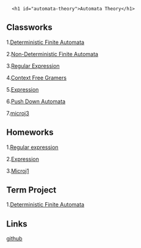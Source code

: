 
      <h1 id="automata-theory">Automata Theory</h1>

<h2 id="classworks">Classworks</h2>

<p>1.<a href="https://ahmetihsansavas.github.io/otomata/cw1.html">Deterministic Finite Automata</a></p>

<p>2.<a href="https://ahmetihsansavas.github.io/otomata/cw2.html">Non-Deterministic Finite Automata</a></p>

<p>3.<a href="https://fatihmehmetergin.github.io/otomata/Class_W3.html">Regular Expression</a></p>

<p>4.<a href="https://ahmetihsansavas.github.io/otomata/cw4.html">Context Free Gramers</a></p>

<p>5.<a href="https://fatihmehmetergin.github.io/otomata/Expression.html">Expression</a></p>

<p>6.<a href="https://ahmetihsansavas.github.io/otomata/cw6.html">Push Down Automata</a></p>

<p>7.<a href="https://fatihmehmetergin.github.io/otomata/cw7/cw7/microJ3.html">microj3</a></p>


<h2 id="homeworks">Homeworks</h2>

<p>1.<a href="https://fatihmehmetergin.github.io/otomata/Home_W1.html">Regular expression</a></p>

<p>2.<a href="https://fatihmehmetergin.github.io/otomata/hw2/Expression.html">Expression</a></p>

<p>3.<a href="https://ahmetihsansavas.github.io/otomata/hw3/microJ1.html">Microj1</a></p>

<h2>Term Project</h2>

<p>1.<a href="https://fatihmehmetergin.github.io/otomata/TermProject.html">Deterministic Finite Automata</a></p>

<h2 id="links">Links</h2>
<p><a href="https://github.com/ahmetihsansavas/otomata">github</a></p>
